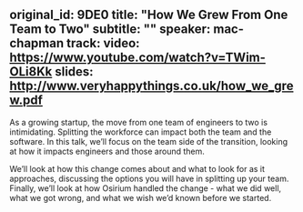 original_id: 9DE0
title: "How We Grew From One Team to Two"
subtitle: ""
speaker: mac-chapman
track:
video: https://www.youtube.com/watch?v=TWim-OLi8Kk
slides: http://www.veryhappythings.co.uk/how_we_grew.pdf
---
As a growing startup, the move from one team of engineers to two is intimidating. Splitting the workforce can impact both the team and the software. In this talk, we’ll focus on the team side of the transition, looking at how it impacts engineers and those around them.

We’ll look at how this change comes about and what to look for as it approaches, discussing the options you will have in splitting up your team. Finally, we’ll look at how Osirium handled the change - what we did well, what we got wrong, and what we wish we’d known before we started.
